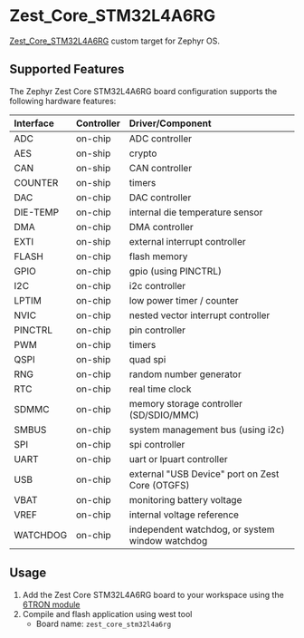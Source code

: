 # Zest_Core_STM32L4A6RG

[Zest_Core_STM32L4A6RG](https://6tron.io/zest_core/zest_core_stm32l4a6rg_3_1_0) custom target for Zephyr OS.

## Supported Features

The Zephyr Zest Core STM32L4A6RG board configuration supports the following hardware features:

| Interface | Controller | Driver/Component                                |
| :-------- | :--------- | :---------------------------------------------- |
| ADC       | on-chip    | ADC controller                                  |
| AES       | on-ship    | crypto                                          |
| CAN       | on-ship    | CAN controller                                  |
| COUNTER   | on-ship    | timers                                          |
| DAC       | on-chip    | DAC controller                                  |
| DIE-TEMP  | on-chip    | internal die temperature sensor                 |
| DMA       | on-chip    | DMA controller                                  |
| EXTI      | on-ship    | external interrupt controller                   |
| FLASH     | on-chip    | flash memory                                    |
| GPIO      | on-chip    | gpio (using PINCTRL)                            |
| I2C       | on-chip    | i2c controller                                  |
| LPTIM     | on-chip    | low power timer / counter                       |
| NVIC      | on-chip    | nested vector interrupt controller              |
| PINCTRL   | on-chip    | pin controller                                  |
| PWM       | on-chip    | timers                                          |
| QSPI      | on-ship    | quad spi                                        |
| RNG       | on-chip    | random number generator                         |
| RTC       | on-chip    | real time clock                                 |
| SDMMC     | on-chip    | memory storage controller (SD/SDIO/MMC)         |
| SMBUS     | on-chip    | system management bus (using i2c)               |
| SPI       | on-chip    | spi controller                                  |
| UART      | on-chip    | uart or lpuart controller                       |
| USB       | on-chip    | external "USB Device" port on Zest Core (OTGFS) |
| VBAT      | on-chip    | monitoring battery voltage                      |
| VREF      | on-chip    | internal voltage reference                      |
| WATCHDOG  | on-chip    | independent watchdog, or system window watchdog |


## Usage

1. Add the Zest Core STM32L4A6RG board to your workspace using the [6TRON module](https://github.com/catie-aq/zephyr_6tron-manifest.git)
2. Compile and flash application using west tool
   - Board name: `zest_core_stm32l4a6rg`
